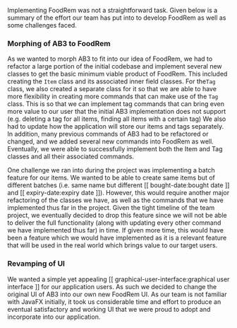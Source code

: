 <!-- markdownlint-disable-file first-line-h1 -->
Implementing FoodRem was not a straightforward task. Given below is a summary of the effort our team has put into to develop FoodRem as well as some challenges faced.

### Morphing of AB3 to FoodRem

As we wanted to morph AB3 to fit into our idea of FoodRem, we had to refactor a large portion of the initial codebase and implement several new classes to get the basic minimum viable product of FoodRem. This included creating the `Item` class and its associated inner field classes. For the`Tag` class, we also created a separate class for it so that we are able to have more flexibility in creating more commands that can make use of the `Tag` class. This is so that we can implement tag commands that can bring even more value to our user that the initial AB3 implementation does not support (e.g. deleting a tag for all items, finding all items with a certain tag) We also had to update how the application will store our items and tags separately. In addition, many previous commands of AB3 had to be refactored or changed, and we added several new commands into FoodRem as well. Eventually, we were able to successfully  implement both the Item and Tag classes and all their associated commands.

One challenge we ran into during the project was implementing a batch feature for our items. We wanted to be able to create same items but of different batches (i.e. same name but different [[ bought-date:bought date ]] and [[ expiry-date:expiry date ]]). However, this would require another major refactoring of the classes we have, as well as the commands that we have implemented thus far in the project. Given the tight timeline of the team project, we eventually decided to drop this feature since we will not be able to deliver the full functionality (along with updating every other command we have implemented thus far) in time. If given more time, this would have been a feature which we would have implemented as it is a relevant feature that will be used in the real world which brings value to our target users.

### Revamping of UI

We wanted a simple yet appealing [[ graphical-user-interface:graphical user interface ]] for our application users. As such we decided to change the original UI of AB3 into our own new FoodRem UI. As our team is not familiar with JavaFX initially, it took us considerable time and effort to produce an eventual satisfactory and working UI that we were proud to adopt and incorporate into our application. 
